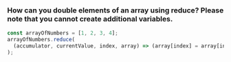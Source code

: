 ### How can you double elements of an array using reduce? Please note that you cannot create additional variables.

```js
const arrayOfNumbers = [1, 2, 3, 4];
arrayOfNumbers.reduce(
  (accumulator, currentValue, index, array) => (array[index] = array[index] * 2)
);
```

